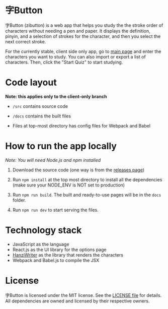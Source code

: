字Button
======================================

字Button (zibutton) is a web app that helps you study the the stroke order of characters without needing a pen and paper. It displays the definition, pinyin, and a selection of strokes for the character, and then you select the next correct stroke.

For the currently stable, client side only app, go to [main page](https://baconerie.github.io/zibutton) and enter the characters you want to study. You can also import or export a list of characters. Then, click the "Start Quiz" to start studying.


Code layout
======================================

**Note: this applies only to the client-only branch**

- `/src` contains source code
- `/docs` contains the built files

- Files at top-most directory has config files for Webpack and Babel

How to run the app locally
======================================

*Note: You will need Node.js and npm installed*

1. Download the source code (one way is from the [releases page](https://github.com/BaconErie/zibutton/releases))

2. Run `npm install` at the top most directory to install all the dependencies (make sure your NODE_ENV is NOT set to production)

3. Run `npm run build`. The built and ready-to-use pages will be in the `docs` folder.

4. Run `npm run dev` to start serving the files.

# Technology stack

- JavaScript as the language
- React.js as the UI library for the options page
- [HanziWriter](https://hanziwriter.org/) as the library that renders the characters
- Webpack and Babel.js to compile the JSX

# License

字Button is licensed under the MIT license. See the [LICENSE file](LICENSE) for details. All dependencies are owned and licensed by their respective owners.
